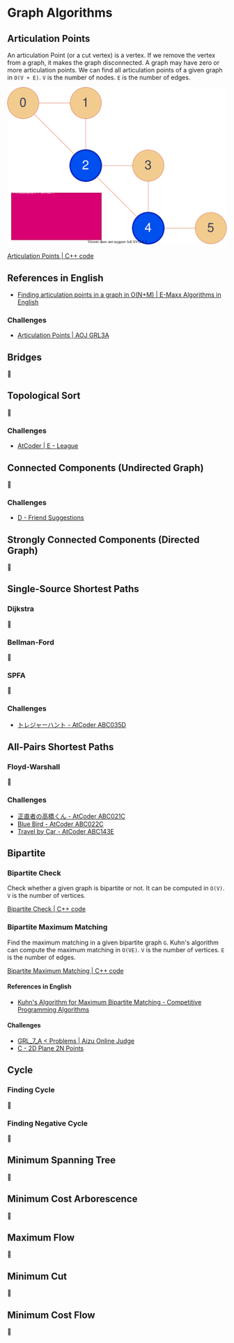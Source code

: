 # Graph Algorithms

## Articulation Points
An articulation Point (or a cut vertex) is a vertex.
If we remove the vertex from a graph, it makes the graph disconnected.
A graph may have zero or more articulation points.
We can find all articulation points of a given graph in `O(V + E)`.
`V` is the number of nodes. `E` is the number of edges.

![Articulation Points](resources/articulation_points.drawio.svg)

[Articulation Points | C++ code](articulation_points.hpp)

## References in English
- [Finding articulation points in a graph in O(N+M) | E-Maxx Algorithms in English](https://cp-algorithms.com/graph/cutpoints.html)

### Challenges
- [Articulation Points | AOJ GRL3A](https://onlinejudge.u-aizu.ac.jp/problems/GRL_3_A)


## Bridges
🚧


## Topological Sort
🚧

### Challenges
- [AtCoder | E - League](https://atcoder.jp/contests/abc139/tasks/abc139_e)


## Connected Components (Undirected Graph)
🚧

### Challenges
- [D - Friend Suggestions](https://atcoder.jp/contests/abc157/tasks/abc157_d)


## Strongly Connected Components (Directed Graph)
🚧


## Single-Source Shortest Paths

### Dijkstra
🚧

### Bellman-Ford
🚧

### SPFA
🚧

### Challenges
- [トレジャーハント - AtCoder ABC035D](https://atcoder.jp/contests/abc035/tasks/abc035_d)


## All-Pairs Shortest Paths

### Floyd-Warshall
🚧

### Challenges
- [正直者の高橋くん - AtCoder ABC021C](https://atcoder.jp/contests/abc021/tasks/abc021_c)
- [Blue Bird - AtCoder ABC022C](https://atcoder.jp/contests/abc022/tasks/abc022_c)
- [Travel by Car - AtCoder ABC143E](https://atcoder.jp/contests/abc143/tasks/abc143_e)

## Bipartite

### Bipartite Check
Check whether a given graph is bipartite or not.
It can be computed in `O(V)`.
`V` is the number of vertices.

[Bipartite Check | C++ code](bipartite/bipartite_check.hpp)

### Bipartite Maximum Matching
Find the maximum matching in a given bipartite graph `G`.
Kuhn's algorithm can compute the maximum matching in `O(VE)`.
`V` is the number of vertices. `E` is the number of edges.

[Bipartite Maximum Matching | C++ code](bipartite/bipartite_maximum_matching.hpp)

#### References in English
- [Kuhn's Algorithm for Maximum Bipartite Matching - Competitive Programming Algorithms](https://cp-algorithms.com/graph/kuhn_maximum_bipartite_matching.html)

#### Challenges
- [GRL_7_A < Problems | Aizu Online Judge](https://onlinejudge.u-aizu.ac.jp/problems/GRL_7_A)
- [C - 2D Plane 2N Points](https://atcoder.jp/contests/abc091/tasks/arc092_a)


## Cycle

### Finding Cycle
🚧

### Finding Negative Cycle
🚧


## Minimum Spanning Tree
🚧


## Minimum Cost Arborescence
🚧


## Maximum Flow
🚧


## Minimum Cut
🚧


## Minimum Cost Flow
🚧